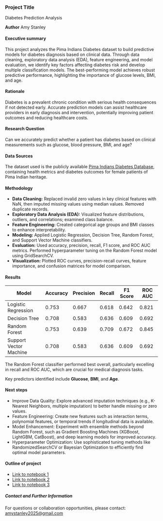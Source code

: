 ### Project Title
Diabetes Prediction Analysis

**Author**
Amy Stanley

#### Executive summary
This project analyzes the Pima Indians Diabetes dataset to build predictive models for diabetes diagnosis based on clinical data. Through data cleaning, exploratory data analysis (EDA), feature engineering, and model evaluation, we identify key factors affecting diabetes risk and develop multiple classification models. The best-performing model achieves robust predictive performance, highlighting the importance of glucose levels, BMI, and age.

#### Rationale
Diabetes is a prevalent chronic condition with serious health consequences if not detected early. Accurate prediction models can assist healthcare providers in early diagnosis and intervention, potentially improving patient outcomes and reducing healthcare costs.

#### Research Question
Can we accurately predict whether a patient has diabetes based on clinical measurements such as glucose, blood pressure, BMI, and age?

#### Data Sources
The dataset used is the publicly available [Pima Indians Diabetes Database](https://www.kaggle.com/uciml/pima-indians-diabetes-database), containing health metrics and diabetes outcomes for female patients of Pima Indian heritage.

#### Methodology

- **Data Cleaning:** Replaced invalid zero values in key clinical features with NaN, then imputed missing values using median values. Removed duplicate records.
- **Exploratory Data Analysis (EDA):** Visualized feature distributions, outliers, and correlations; examined class balance.
- **Feature Engineering:** Created categorical age groups and BMI classes to enhance interpretability.
- **Modeling:** Applied Logistic Regression, Decision Tree, Random Forest, and Support Vector Machine classifiers.
- **Evaluation:** Used accuracy, precision, recall, F1 score, and ROC AUC metrics. Performed hyperparameter tuning on the Random Forest model using GridSearchCV.
- **Visualization:** Plotted ROC curves, precision-recall curves, feature importance, and confusion matrices for model comparison.


#### Results
| Model                  | Accuracy | Precision | Recall | F1 Score | ROC AUC |
|------------------------|----------|-----------|--------|----------|---------|
| Logistic Regression     | 0.753    | 0.667     | 0.618  | 0.642    | 0.821   |
| Decision Tree          | 0.708    | 0.583     | 0.636  | 0.609    | 0.692   |
| Random Forest          | 0.753    | 0.639     | 0.709  | 0.672    | 0.845   |
| Support Vector Machine  | 0.708    | 0.583     | 0.636  | 0.609    | 0.692   |

The Random Forest classifier performed best overall, particularly excelling in recall and ROC AUC, which are crucial for medical diagnosis tasks.

Key predictors identified include **Glucose**, **BMI**, and **Age**.

#### Next steps
- Improve Data Quality: Explore advanced imputation techniques (e.g., K-Nearest Neighbors, multiple imputation) to better handle missing or zero values.
- Feature Engineering: Create new features such as interaction terms, polynomial features, or temporal trends if longitudinal data is available.
- Model Enhancement: Experiment with ensemble methods beyond Random Forest, such as Gradient Boosting Machines (XGBoost, LightGBM, CatBoost), and deep learning models for improved accuracy.
- Hyperparameter Optimization: Use sophisticated tuning methods like RandomizedSearchCV or Bayesian Optimization to efficiently find optimal model parameters.

#### Outline of project

- [Link to notebook 1]()
- [Link to notebook 2]()
- [Link to notebook 3]()


##### Contact and Further Information
For questions or collaboration opportunities, please contact:  
amystanley2025@gmail.com